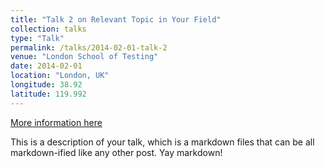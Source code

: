 ```yaml
---
title: "Talk 2 on Relevant Topic in Your Field"
collection: talks
type: "Talk"
permalink: /talks/2014-02-01-talk-2
venue: "London School of Testing"
date: 2014-02-01
location: "London, UK"
longitude: 38.92
latitude: 119.992
---
```


[More information here](http://example2.com)

This is a description of your talk, which is a markdown files that can be all markdown-ified like any other post. Yay markdown!
